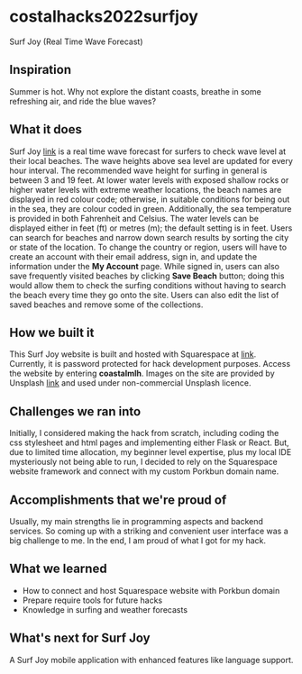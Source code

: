 # costalhacks2022surfjoy
Surf Joy (Real Time Wave Forecast)

## Inspiration
Summer is hot. Why not explore the distant coasts, breathe in some refreshing air, and ride the blue waves? 
## What it does
Surf Joy [link](http://www.surfjoy.club) is a real time wave forecast for surfers to check wave level at their local beaches. The wave heights above sea level are updated for every hour interval. The recommended wave height for surfing in general is between 3 and 19 feet. At lower water levels with exposed shallow rocks or higher water levels with extreme weather locations, the beach names are displayed in red colour code; otherwise, in suitable conditions for being out in the sea, they are colour coded in green. Additionally, the sea temperature is provided in both Fahrenheit and Celsius. The water levels can be displayed either in feet (ft) or metres (m); the default setting is in feet. 
Users can search for beaches and narrow down search results by sorting the city or state of the location. To change the country or region, users will have to create an account with their email address, sign in, and update the information under the **My Account** page. While signed in, users can also save frequently visited beaches by clicking **Save Beach** button; doing this would allow them to check the surfing conditions without having to search the beach every time they go onto the site. Users can also edit the list of saved beaches and remove some of the collections. 
## How we built it
This Surf Joy website is built and hosted with Squarespace at [link](http://www.surfjoy.club). Currently, it is password protected for hack development purposes. Access the website by entering **coastalmlh**. Images on the site are provided by Unsplash [link](https://unsplash.com/) and used under non-commercial Unsplash licence.  
## Challenges we ran into
Initially, I considered making the hack from scratch, including coding the css stylesheet and html pages and implementing either Flask or React. But, due to limited time allocation, my beginner level expertise, plus my local IDE mysteriously not being able to run, I decided to rely on the Squarespace website framework and connect with my custom Porkbun domain name. 
## Accomplishments that we're proud of
Usually, my main strengths lie in programming aspects and backend services. So coming up with a striking and convenient user interface was a big challenge to me. In the end, I am proud of what I got for my hack. 
## What we learned
- How to connect and host Squarespace website with Porkbun domain
- Prepare require tools for future hacks
- Knowledge in surfing and weather forecasts
## What's next for Surf Joy
A Surf Joy mobile application with enhanced features like language support. 
